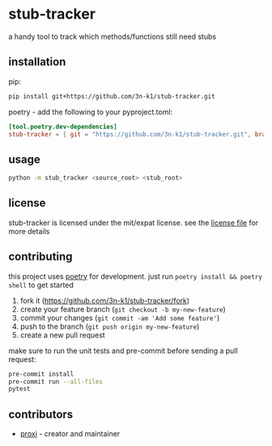 # stub-tracker

a handy tool to track which methods/functions still need stubs

## installation

pip:
```bash
pip install git+https://github.com/3n-k1/stub-tracker.git
```

poetry - add the following to your pyproject.toml:
```toml
[tool.poetry.dev-dependencies]
stub-tracker = { git = "https://github.com/3n-k1/stub-tracker.git", branch = "main" }
```

## usage

```bash
python -m stub_tracker <source_root> <stub_root>
```

## license

stub-tracker is licensed under the mit/expat license. see the [license file](./LICENSE) for more details

## contributing

this project uses [poetry](https://github.com/python-poetry/poetry) for development.
just run `poetry install && poetry shell` to get started

1. fork it (<https://github.com/3n-k1/stub-tracker/fork>)
2. create your feature branch (`git checkout -b my-new-feature`)
3. commit your changes (`git commit -am 'Add some feature'`)
4. push to the branch (`git push origin my-new-feature`)
5. create a new pull request

make sure to run the unit tests and pre-commit before sending a pull request:

```bash
pre-commit install
pre-commit run --all-files
pytest
```

## contributors

- [proxi](https://github.com/3n-k1) - creator and maintainer
